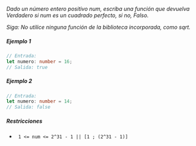 _Dado un número entero positivo num, escriba una función que devuelva Verdadero si num es un cuadrado perfecto, si no, Falso._

_Siga: No utilice ninguna función de la biblioteca incorporada, como sqrt._

##### Ejemplo 1

```typescript
// Entrada:
let numero: number = 16;
// Salida: true
```

##### Ejemplo 2

```typescript
// Entrada:
let numero: number = 14;
// Salida: false
```

##### Restricciones

-   ` 1 <= num <= 2^31 - 1 || [1 ; (2^31 - 1)]`

